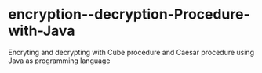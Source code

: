 # encryption--decryption-Procedure-with-Java
Encryting and decrypting  with Cube procedure and Caesar procedure using Java as programming language

